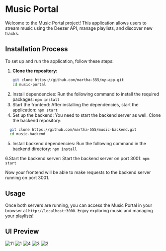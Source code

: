 <!-- @format -->

# Music Portal

Welcome to the Music Portal project! This application allows users to stream music using the Deezer API, manage playlists, and discover new tracks.

## Installation Process

To set up and run the application, follow these steps:

1. **Clone the repository:**
   ```bash
   git clone https://github.com/martha-555/my-app.git
   cd music-portal
   ```
2. Install dependencies: Run the following command to install the required packages: `npm install`
3. Start the frontend: After installing the dependencies, start the application: `npm start`
4. Set up the backend: You need to start the backend server as well. Clone the backend repository:

```bash
  git clone https://github.com/martha-555/music-backend.git
  cd music-backend
```

5. Install backend dependencies: Run the following command in the backend directory: `npm install`

6.Start the backend server: Start the backend server on port 3001: `npm start`

Now your frontend will be able to make requests to the backend server running on port 3001.

## Usage

Once both servers are running, you can access the Music Portal in your browser at `http://localhost:3000`. Enjoy exploring music and managing your playlists!

## UI Preview

![11](https://github.com/user-attachments/assets/bcc72a73-1209-47e4-9147-2533ff13995c)
![1](https://github.com/user-attachments/assets/2186890b-debc-4b61-ba59-7774edef1f9a)
![4](https://github.com/user-attachments/assets/d8ce0e65-3ea7-4ca7-9e6e-d35d444ee50c)
![3](https://github.com/user-attachments/assets/ea8337ab-d8f5-44d7-bfe6-acca0e8e906f)
![2](https://github.com/user-attachments/assets/a470be44-5b0f-41df-a4c1-06f3800156df)
